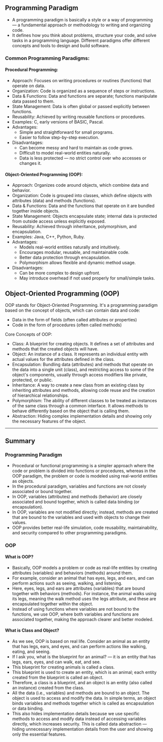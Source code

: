 
## Programming Paradigm
- A programming paradigm is basically a style or a way of programming — a fundamental approach or methodology to writing and organizing code.
- It defines how you think about problems, structure your code, and solve tasks in a programming language. Different paradigms offer different concepts and tools to design and build software.

### Common Programming Paradigms:
#### Procedural Programming:
- Approach: Focuses on writing procedures or routines (functions) that operate on data.
- Organization: Code is organized as a sequence of steps or instructions.
- Data & Functions: Data and functions are separate; functions manipulate data passed to them.
- State Management: Data is often global or passed explicitly between functions.
- Reusability: Achieved by writing reusable functions or procedures.
- Examples: C, early versions of BASIC, Pascal.
- Advantages:
    - Simple and straightforward for small programs.
    - Easier to follow step-by-step execution.
- Disadvantages:
    - Can become messy and hard to maintain as code grows.
    - Difficult to model real-world entities naturally.
    - Data is less protected — no strict control over who accesses or changes it.

#### Object-Oriented Programming (OOP):
- Approach: Organizes code around objects, which combine data and behavior.
- Organization: Code is grouped into classes, which define objects with attributes (data) and methods (functions).
- Data & Functions: Data and the functions that operate on it are bundled together inside objects.
- State Management: Objects encapsulate state; internal data is protected from outside access unless explicitly exposed.
- Reusability: Achieved through inheritance, polymorphism, and encapsulation.
- Examples: Java, C++, Python, Ruby.
- Advantages:
    - Models real-world entities naturally and intuitively.
    - Encourages modular, reusable, and maintainable code.
    - Better data protection through encapsulation.
    - Polymorphism allows flexible and dynamic method usage.
- Disadvantages:
    - Can be more complex to design upfront.
    - May introduce overhead if not used properly for small/simple tasks.

## Object-Oriented Programming (OOP)

OOP stands for Object-Oriented Programming. It's a programming paradigm based on the concept of objects, which can contain data and code:
- Data in the form of fields (often called attributes or properties)
- Code in the form of procedures (often called methods)

Core Concepts of OOP:
- Class: A blueprint for creating objects. It defines a set of attributes and methods that the created objects will have.
- Object: An instance of a class. It represents an individual entity with actual values for the attributes defined in the class.
- Encapsulation: Bundling data (attributes) and methods that operate on the data into a single unit (class), and restricting access to some of the object's components, usually through access modifiers like private, protected, or public.
- Inheritance: A way to create a new class from an existing class by inheriting attributes and methods, allowing code reuse and the creation of hierarchical relationships.
- Polymorphism: The ability of different classes to be treated as instances of the same class through a common interface. It allows methods to behave differently based on the object that is calling them.
- Abstraction: Hiding complex implementation details and showing only the necessary features of the object.

---

## Summary

### Programming Paradigm
- Procedural or functional programming is a simpler approach where the code or problem is divided into functions or procedures, whereas in the OOP paradigm, the problem or code is modeled using real-world entities as objects.
- In the procedural paradigm, variables and functions are not closely associated or bound together.
- In OOP, variables (attributes) and methods (behavior) are closely associated and bound together, which is called data binding (or encapsulation).
- In OOP, variables are not modified directly; instead, methods are created that are bound to the variables and used with objects to change their values.
- OOP provides better real-life simulation, code reusability, maintainability, and security compared to other programming paradigms.

### OOP
#### What is OOP?
- Basically, OOP models a problem or code as real-life entities by creating attributes (variables) and behaviors (methods) around them.
- For example, consider an animal that has eyes, legs, and ears, and can perform actions such as seeing, walking, and listening.
- Here, eyes, legs, and ears are attributes (variables) that are bound together with behaviors (methods). For instance, the animal walks using its legs, meaning the walk method uses the legs attribute, and these are encapsulated together within the object.
- Instead of using functions where variables are not bound to the functions, we use OOP, where both variables and functions are associated together, making the approach clearer and better modeled.

#### What is Class and Object?
- As we see, OOP is based on real life. Consider an animal as an entity that has legs, ears, and eyes, and can perform actions like walking, eating, and seeing.
- If I ask you, what is the blueprint for an animal? — it is an entity that has legs, ears, eyes, and can walk, eat, and see.
- This blueprint for creating animals is called a class.
- This blueprint is used to create an entity, which is an animal; each entity created from the blueprint is called an object.
- Therefore, a class is a blueprint, and an object is an entity (also called an instance) created from the class.
- All the data (i.e., variables) and methods are bound to an object. The object is used to access and modify the data. In simple terms, an object binds variables and methods together which is called as encapsulation or data binding.
- This also hides implementation details because we use specific methods to access and modify data instead of accessing variables directly, which increases security. This is called data abstraction — hiding unnecessary implementation details from the user and showing only the essential features.
